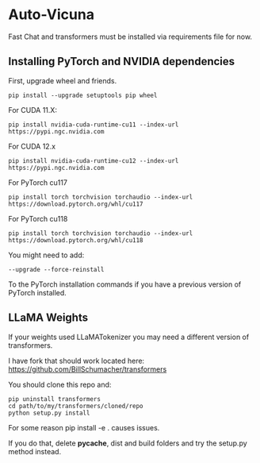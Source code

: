 # Auto-Vicuna

Fast Chat and transformers must be installed via requirements file for now.

## Installing PyTorch and NVIDIA dependencies

First, upgrade wheel and friends.

```
pip install --upgrade setuptools pip wheel
```

For CUDA 11.X:

```
pip install nvidia-cuda-runtime-cu11 --index-url https://pypi.ngc.nvidia.com
```

For CUDA 12.x

```
pip install nvidia-cuda-runtime-cu12 --index-url https://pypi.ngc.nvidia.com
```

For PyTorch cu117
```
pip install torch torchvision torchaudio --index-url https://download.pytorch.org/whl/cu117
```

For PyTorch cu118
```
pip install torch torchvision torchaudio --index-url https://download.pytorch.org/whl/cu118
```

You might need to add:
```
--upgrade --force-reinstall
```

To the PyTorch installation commands if you have a previous version of PyTorch installed.

## LLaMA Weights

If your weights used LLaMATokenizer you may need a different version of transformers.

I have fork that should work located here: https://github.com/BillSchumacher/transformers

You should clone this repo and:
```
pip uninstall transformers
cd path/to/my/transformers/cloned/repo
python setup.py install
```

For some reason pip install -e . causes issues.

If you do that, delete __pycache__, dist and build folders and try the setup.py method instead.
